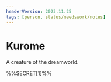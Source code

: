 ```yaml
---
headerVersion: 2023.11.25
tags: [person, status/needswork/notes]
---
```

# Kurome

A creature of the dreamworld. 

%%SECRET[1]%%